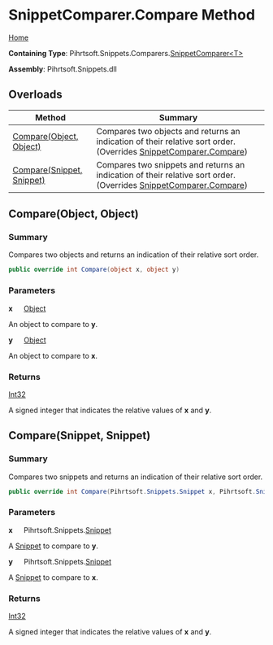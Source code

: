 # SnippetComparer\.Compare Method

[Home](../../../../../README.md)

**Containing Type**: Pihrtsoft\.Snippets\.Comparers\.[SnippetComparer\<T>](../README.md)

**Assembly**: Pihrtsoft\.Snippets\.dll

## Overloads

| Method | Summary |
| ------ | ------- |
| [Compare(Object, Object)](#Pihrtsoft_Snippets_Comparers_SnippetComparer_1_Compare_System_Object_System_Object_) | Compares two objects and returns an indication of their relative sort order\. \(Overrides [SnippetComparer.Compare](../../SnippetComparer/Compare/README.md#Pihrtsoft_Snippets_Comparers_SnippetComparer_Compare_System_Object_System_Object_)\) |
| [Compare(Snippet, Snippet)](#Pihrtsoft_Snippets_Comparers_SnippetComparer_1_Compare_Pihrtsoft_Snippets_Snippet_Pihrtsoft_Snippets_Snippet_) | Compares two snippets and returns an indication of their relative sort order\. \(Overrides [SnippetComparer.Compare](../../SnippetComparer/Compare/README.md#Pihrtsoft_Snippets_Comparers_SnippetComparer_Compare_Pihrtsoft_Snippets_Snippet_Pihrtsoft_Snippets_Snippet_)\) |

## Compare\(Object, Object\) <a name="Pihrtsoft_Snippets_Comparers_SnippetComparer_1_Compare_System_Object_System_Object_"></a>

### Summary

Compares two objects and returns an indication of their relative sort order\.

```csharp
public override int Compare(object x, object y)
```

### Parameters

**x** &emsp; [Object](https://docs.microsoft.com/en-us/dotnet/api/system.object)

An object to compare to **y**\.

**y** &emsp; [Object](https://docs.microsoft.com/en-us/dotnet/api/system.object)

An object to compare to **x**\.

### Returns

[Int32](https://docs.microsoft.com/en-us/dotnet/api/system.int32)

A signed integer that indicates the relative values of **x** and **y**\.

## Compare\(Snippet, Snippet\) <a name="Pihrtsoft_Snippets_Comparers_SnippetComparer_1_Compare_Pihrtsoft_Snippets_Snippet_Pihrtsoft_Snippets_Snippet_"></a>

### Summary

Compares two snippets and returns an indication of their relative sort order\.

```csharp
public override int Compare(Pihrtsoft.Snippets.Snippet x, Pihrtsoft.Snippets.Snippet y)
```

### Parameters

**x** &emsp; Pihrtsoft\.Snippets\.[Snippet](../../../Snippet/README.md)

A [Snippet](../../../Snippet/README.md) to compare to **y**\.

**y** &emsp; Pihrtsoft\.Snippets\.[Snippet](../../../Snippet/README.md)

A [Snippet](../../../Snippet/README.md) to compare to **x**\.

### Returns

[Int32](https://docs.microsoft.com/en-us/dotnet/api/system.int32)

A signed integer that indicates the relative values of **x** and **y**\.